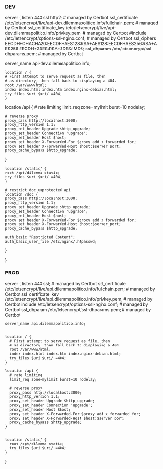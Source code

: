 ### DEV

server {
listen 443 ssl http2; # managed by Certbot
ssl_certificate /etc/letsencrypt/live/api-dev.dilemmapolitico.info/fullchain.pem; # managed by Certbot
ssl_certificate_key /etc/letsencrypt/live/api-dev.dilemmapolitico.info/privkey.pem; # managed by Certbot
#include /etc/letsencrypt/options-ssl-nginx.conf; # managed by Certbot
ssl_ciphers EECDH+CHACHA20:EECDH+AES128:RSA+AES128:EECDH+AES256:RSA+AES256:EECDH+3DES:RSA+3DES:!MD5;
ssl_dhparam /etc/letsencrypt/ssl-dhparams.pem; # managed by Certbot

server_name api-dev.dilemmapolitico.info;

    location / {
    # First attempt to serve request as file, then
    # as directory, then fall back to displaying a 404.
    root /var/www/html;
    index index.html index.htm index.nginx-debian.html;
    try_files $uri $uri/ =404;
    }

location /api { # rate limiting
limit_req zone=mylimit burst=10 nodelay;

    # reverse proxy
    proxy_pass http://localhost:3000;
    proxy_http_version 1.1;
    proxy_set_header Upgrade $http_upgrade;
    proxy_set_header Connection 'upgrade';
    proxy_set_header Host $host;
    proxy_set_header X-Forwarded-For $proxy_add_x_forwarded_for;
    proxy_set_header X-Forwarded-Host $host:$server_port;
    proxy_cache_bypass $http_upgrade;

}

    location /static/ {
    root /opt/dilemma-static;
    try_files $uri $uri/ =404;
    }

    # restrict doc unprotected api
    location /doc {
    proxy_pass http://localhost:3000;
    proxy_http_version 1.1;
    proxy_set_header Upgrade $http_upgrade;
    proxy_set_header Connection 'upgrade';
    proxy_set_header Host $host;
    proxy_set_header X-Forwarded-For $proxy_add_x_forwarded_for;
    proxy_set_header X-Forwarded-Host $host:$server_port;
    proxy_cache_bypass $http_upgrade;

    auth_basic "Restricted Content";
    auth_basic_user_file /etc/nginx/.htpasswd;

}

}

### PROD

server {
listen 443 ssl; # managed by Certbot
ssl_certificate /etc/letsencrypt/live/api.dilemmapolitico.info/fullchain.pem; # managed by Certbot
ssl_certificate_key /etc/letsencrypt/live/api.dilemmapolitico.info/privkey.pem; # managed by Certbot
include /etc/letsencrypt/options-ssl-nginx.conf; # managed by Certbot
ssl_dhparam /etc/letsencrypt/ssl-dhparams.pem; # managed by Certbot

    server_name api.dilemmapolitico.info;


    location / {
      # First attempt to serve request as file, then
      # as directory, then fall back to displaying a 404.
      root /var/www/html;
      index index.html index.htm index.nginx-debian.html;
      try_files $uri $uri/ =404;
    }

    location /api {
      # rate limiting
      limit_req zone=mylimit burst=10 nodelay;

      # reverse proxy
      proxy_pass http://localhost:3000;
      proxy_http_version 1.1;
      proxy_set_header Upgrade $http_upgrade;
      proxy_set_header Connection 'upgrade';
      proxy_set_header Host $host;
      proxy_set_header X-Forwarded-For $proxy_add_x_forwarded_for;
      proxy_set_header X-Forwarded-Host $host:$server_port;
      proxy_cache_bypass $http_upgrade;
    }


    location /static/ {
      root /opt/dilemma-static;
      try_files $uri $uri/ =404;
    }

}
